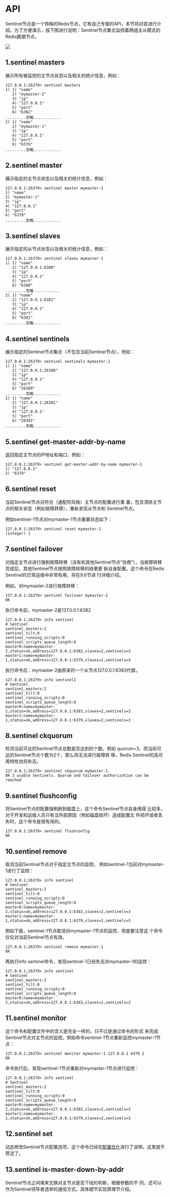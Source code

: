 # API

Sentinel节点是一个特殊的Redis节点，它有自己专属的API，本节将对其进行介绍。为了方便演示，按下图进行说明：Sentinel节点集合监控着两组主从模式的Redis数据节点。

![](../.gitbook/assets/image%20%28192%29.png)

## 1.sentinel masters

展示所有被监控的主节点状态以及相关的统计信息，例如：

```text
127.0.0.1:26379> sentinel masters
1) 1) "name"
   2) "mymaster-2"
   3) "ip"
   4) "127.0.0.1"
   5) "port"
   6) "6382"
.........忽略............
2) 1) "name"
   2) "mymaster-1"
   3) "ip"
   4) "127.0.0.1"
   5) "port"
   6) "6379"
.........忽略............
```

## 2.sentinel master

展示指定的主节点状态以及相关的统计信息，例如：

```text
127.0.0.1:26379> sentinel master mymaster-1
1) "name"
2) "mymaster-1"
3) "ip"
4) "127.0.0.1"
5) "port"
6) "6379"
.........忽略............
```

## 3.sentinel slaves

展示指定的从节点状态以及相关的统计信息，例如：

```text
127.0.0.1:26379> sentinel slaves mymaster-1
1) 1) "name"
   2) "127.0.0.1:6380"
   3) "ip"
   4) "127.0.0.1"
   5) "port"
   6) "6380"
.........忽略............
2) 1) "name"
   2) "127.0.0.1:6381"
   3) "ip"
   4) "127.0.0.1"
   5) "port"
   6) "6381"
.........忽略............
```

## 4.sentinel sentinels

展示指定的Sentinel节点集合（不包含当前Sentinel节点），例如：

```text
127.0.0.1:26379> sentinel sentinels mymaster-1
1) 1) "name"
   2) "127.0.0.1:26380"
   3) "ip"
   4) "127.0.0.1"
   5) "port"
   6) "26380"
.........忽略............
2) 1) "name"
   2) "127.0.0.1:26381"
   3) "ip"
   4) "127.0.0.1"
   5) "port"
   6) "26381"
.........忽略............
```

## 5.sentinel get-master-addr-by-name

返回指定主节点的IP地址和端口，例如：

```text
127.0.0.1:26379> sentinel get-master-addr-by-name mymaster-1
1) "127.0.0.1"
2) "6379"
```

## 6.sentinel reset

当前Sentinel节点对符合（通配符风格）主节点的配置进行重 置，包含清除主节点的相关状态（例如故障转移），重新发现从节点和 Sentinel节点。

例如sentinel-1节点对mymaster-1节点重置状态如下：

```text
127.0.0.1:26379> sentinel reset mymaster-1
(integer) 1
```

## 7.sentinel failover

对指定主节点进行强制故障转移（没有和其他Sentinel节点“协商”），当故障转移完成后，其他Sentinel节点按照故障转移的结果更 新自身配置，这个命令在Redis Sentinel的日常运维中非常有用，将在9.6节进 行详细介绍。

例如，对mymaster-2进行故障转移：

```text
127.0.0.1:26379> sentinel failover mymaster-2
OK
```

执行命令前，mymaster-2是127.0.0.1:6382

```text
127.0.0.1:26379> info sentinel
# Sentinel
sentinel_masters:2
sentinel_tilt:0
sentinel_running_scripts:0
sentinel_scripts_queue_length:0
master0:name=mymaster-2,status=ok,address=127.0.0.1:6382,slaves=2,sentinels=3
master1:name=mymaster-1,status=ok,address=127.0.0.1:6379,slaves=2,sentinels=3
```

执行命令后：mymaster-2由原来的一个从节点127.0.0.1:6383代替。

```text
127.0.0.1:26379> info sentinel1
# Sentinel
sentinel_masters:2
sentinel_tilt:0
sentinel_running_scripts:0
sentinel_scripts_queue_length:0
master0:name=mymaster-2,status=ok,address=127.0.0.1:6383,slaves=2,sentinels=3
master1:name=mymaster-1,status=ok,address=127.0.0.1:6379,slaves=2,sentinels=3
```

## 8.sentinel ckquorum

检测当前可达的Sentinel节点总数是否达到的个数。例如 quorum=3，而当前可达的Sentinel节点个数为2个，那么将无法进行故障转 移，Redis Sentinel的高可用特性也将失去。

```text
127.0.0.1:26379> sentinel ckquorum mymaster-1
OK 3 usable Sentinels. Quorum and failover authorization can be reached
```

## 9.sentinel flushconfig

将Sentinel节点的配置强制刷到磁盘上，这个命令Sentinel节点自身用得 比较多，对于开发和运维人员只有当外部原因（例如磁盘损坏）造成配置文 件损坏或者丢失时，这个命令是很有用的。

```text
127.0.0.1:26379> sentinel flushconfig
OK
```

## 10.sentinel remove

取消当前Sentinel节点对于指定主节点的监控。 例如sentinel-1当前对mymaster-1进行了监控：

```text
127.0.0.1:26379> info sentinel
# Sentinel
sentinel_masters:2
sentinel_tilt:0
sentinel_running_scripts:0
sentinel_scripts_queue_length:0
master0:name=mymaster-2,status=ok,address=127.0.0.1:6382,slaves=2,sentinels=3
master1:name=mymaster-1,status=ok,address=127.0.0.1:6379,slaves=2,sentinels=3
```

例如下面，sentinel-1节点取消对mymaster-1节点的监控，但是要注意这 个命令仅仅对当前Sentinel节点有效。

```text
127.0.0.1:26379> sentinel remove mymaster-1
OK
```

再执行info sentinel命令，发现sentinel-1已经失去对mymaster-1的监控：

```text
127.0.0.1:26379> info sentinel
# Sentinel
sentinel_masters:2
sentinel_tilt:0
sentinel_running_scripts:0
sentinel_scripts_queue_length:0
master0:name=mymaster-2,status=ok,address=127.0.0.1:6383,slaves=2,sentinels=3
```

## 11.sentinel monitor

这个命令和配置文件中的含义是完全一样的，只不过是通过命令的形式 来完成Sentinel节点对主节点的监控。例如命令sentinel-1节点重新监控mymaster-1节点：

```text
127.0.0.1:26379> sentinel monitor mymaster-1 127.0.0.1 6379 2
OK
```

命令执行后，发现sentinel-1节点重新对mymaster-1节点进行监控：

```text
127.0.0.1:26379> info sentinel
# Sentinel
sentinel_masters:2
sentinel_tilt:0
sentinel_running_scripts:0
sentinel_scripts_queue_length:0
master0:name=mymaster-2,status=ok,address=127.0.0.1:6382,slaves=2,sentinels=3
master1:name=mymaster-1,status=ok,address=127.0.0.1:6379,slaves=2,sentinels=3
```

## 12.sentinel set

动态修改Sentinel节点配置选项，这个命令已经在[配置优化](an-zhuang-he-bu-shu/pei-zhi-you-hua.md)进行了说明，这里就不赘述了。

## 13.sentinel is-master-down-by-addr

Sentinel节点之间用来交换对主节点是否下线的判断，根据参数的不 同，还可以作为Sentinel领导者选举的通信方式，具体细节实现原理节介绍。

